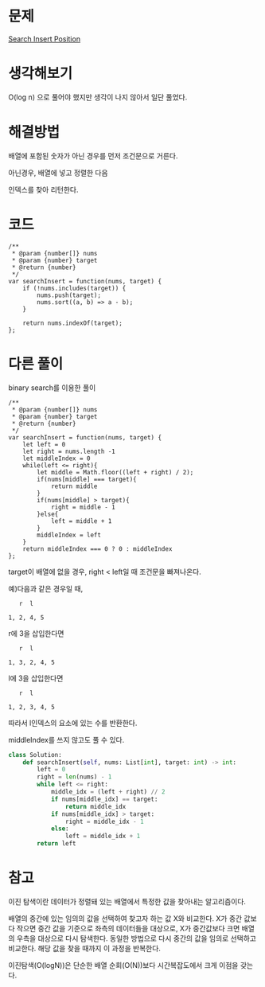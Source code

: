 # 문제

[Search Insert Position](https://leetcode.com/problems/search-insert-position/)

# 생각해보기

O(log n) 으로 풀어야 했지만 생각이 나지 않아서 일단 풀었다.

# 해결방법

배열에 포함된 숫자가 아닌 경우를 먼저 조건문으로 거른다.

아닌경우, 배열에 넣고 정렬한 다음

인덱스를 찾아 리턴한다.

# 코드

```
/**
 * @param {number[]} nums
 * @param {number} target
 * @return {number}
 */
var searchInsert = function(nums, target) {
    if (!nums.includes(target)) {
        nums.push(target);
        nums.sort((a, b) => a - b);
    }

    return nums.indexOf(target);
};
```

# 다른 풀이

binary search를 이용한 풀이

```
/**
 * @param {number[]} nums
 * @param {number} target
 * @return {number}
 */
var searchInsert = function(nums, target) {
    let left = 0
    let right = nums.length -1
    let middleIndex = 0
    while(left <= right){
        let middle = Math.floor((left + right) / 2);
        if(nums[middle] === target){
            return middle
        }
        if(nums[middle] > target){
            right = middle - 1
        }else{
            left = middle + 1
        }
        middleIndex = left
    }
    return middleIndex === 0 ? 0 : middleIndex
};
```

target이 배열에 없을 경우, right < left일 때 조건문을 빠져나온다.

예)다음과 같은 경우일 때,

```
   r  l

1, 2, 4, 5
```

r에 3을 삽입한다면

```
   r  l

1, 3, 2, 4, 5
```

l에 3을 삽입한다면

```
   r  l

1, 2, 3, 4, 5
```

따라서 l인덱스의 요소에 있는 수를 반환한다.

middleIndex를 쓰지 않고도 풀 수 있다.

```py
class Solution:
    def searchInsert(self, nums: List[int], target: int) -> int:
        left = 0
        right = len(nums) - 1
        while left <= right:
            middle_idx = (left + right) // 2
            if nums[middle_idx] == target:
                return middle_idx
            if nums[middle_idx] > target:
                right = middle_idx - 1
            else:
                left = middle_idx + 1
        return left
```

# 참고

이진 탐색이란 데이터가 정렬돼 있는 배열에서 특정한 값을 찾아내는 알고리즘이다.

배열의 중간에 있는 임의의 값을 선택하여 찾고자 하는 값 X와 비교한다. X가 중간 값보다 작으면 중간 값을 기준으로 좌측의 데이터들을 대상으로, X가 중간값보다 크면 배열의 우측을 대상으로 다시 탐색한다. 동일한 방법으로 다시 중간의 값을 임의로 선택하고 비교한다. 해당 값을 찾을 때까지 이 과정을 반복한다.

이진탐색(O(logN))은 단순한 배열 순회(O(N))보다 시간복잡도에서 크게 이점을 갖는다.
